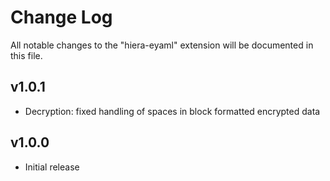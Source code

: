 # Change Log
All notable changes to the "hiera-eyaml" extension will be documented in this file.

## v1.0.1
- Decryption: fixed handling of spaces in block formatted encrypted data

## v1.0.0
- Initial release